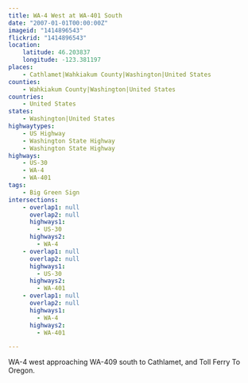 ```yaml
---
title: WA-4 West at WA-401 South
date: "2007-01-01T00:00:00Z"
imageid: "1414896543"
flickrid: "1414896543"
location:
    latitude: 46.203837
    longitude: -123.381197
places:
    - Cathlamet|Wahkiakum County|Washington|United States
counties:
    - Wahkiakum County|Washington|United States
countries:
    - United States
states:
    - Washington|United States
highwaytypes:
    - US Highway
    - Washington State Highway
    - Washington State Highway
highways:
    - US-30
    - WA-4
    - WA-401
tags:
    - Big Green Sign
intersections:
    - overlap1: null
      overlap2: null
      highways1:
        - US-30
      highways2:
        - WA-4
    - overlap1: null
      overlap2: null
      highways1:
        - US-30
      highways2:
        - WA-401
    - overlap1: null
      overlap2: null
      highways1:
        - WA-4
      highways2:
        - WA-401

---
```

WA-4 west approaching WA-409 south to Cathlamet, and Toll Ferry To Oregon.